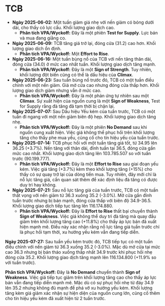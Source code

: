 # TCB

- **Ngày 2025-06-02:** Một tuần giảm giá nhẹ với nến giảm có bóng dưới dài, cho thấy có lực cầu. Khối lượng giao dịch cao.
    - **Phân tích VPA/Wyckoff:** Đây là một phiên **Test for Supply**. Lực bán và mua đang giằng co.
- **Ngày 2025-06-09:** TCB tăng giá trở lại, đóng cửa (31.2) cao hơn. Khối lượng giao dịch ổn định.
    - **Phân tích VPA/Wyckoff:** Một **Effort to Rise**.
- **Ngày 2025-06-16:** Một tuần bùng nổ của TCB với nến tăng thân dài, đóng cửa (34.0) ở mức cao nhất tuần. Khối lượng giao dịch tăng mạnh.
    - **Phân tích VPA/Wyckoff:** Đây là một **Sign of Strength**. Tuy nhiên, khối lượng đột biến cũng có thể là dấu hiệu của **Climax**.
- **Ngày 2025-06-23:** Sau tuần bùng nổ trước đó, TCB có một tuần điều chỉnh với một nến giảm. Giá mở cửa cao nhưng đóng cửa thấp hơn. Khối lượng giao dịch giảm nhưng vẫn ở mức cao.
    - **Phân tích VPA/Wyckoff:** Đây là một phản ứng tự nhiên sau một **Climax**. Sự xuất hiện của nguồn cung là một **Sign of Weakness**, Test for Supply rằng đà tăng đã tạm thời bị chặn lại.
- **Ngày 2025-07-07:** Sau Dấu hiệu Yếu kém của tuần trước, TCB có một tuần đi ngang với một nến giảm biên độ hẹp. Khối lượng giao dịch tăng nhẹ.
    - **Phân tích VPA/Wyckoff:** Đây là một phiên **No Demand** sau khi nguồn cung xuất hiện. Việc giá không thể phục hồi trên khối lượng tăng cho thấy phe mua yếu, củng cố cho tín hiệu yếu của tuần trước.
- **Ngày 2025-07-14:** TCB phục hồi với một tuần tăng giá tốt, từ 34.95 lên 36.25 (+3.7%). Nến tăng với thân dài, đỉnh tuần tại 36.5, đóng cửa gần mức cao nhất. Khối lượng giao dịch tăng lên 103.785.507 so với tuần trước (90.199.777).
    - **Phân tích VPA/Wyckoff:** Đây là một **Effort to Rise** sau giai đoạn yếu kém. Việc giá tăng (+3.7%) kèm theo khối lượng tăng (+15%) cho thấy có sự quay trở lại của dòng tiền mua. Tuy nhiên, đây mới chỉ là nỗ lực tăng giá, cần quan sát thêm để xác định liệu đà tăng có được duy trì hay không.
- **Ngày 2025-07-21:** Sau nỗ lực tăng giá của tuần trước, TCB có một tuần thất vọng với nến giảm từ 36.3 xuống 35.2 (-3.0%). Mở cửa gần đỉnh tuần trước nhưng bị bán mạnh, đóng cửa thấp với biên độ 34.9-36.5. Khối lượng giao dịch tiếp tục tăng lên 116.174.880.
    - **Phân tích VPA/Wyckoff:** Đây là **Effort to Rise** thất bại chuyển thành **Sign of Weakness**. Việc giá không thể duy trì đà tăng mà quay đầu giảm trên khối lượng tăng cao (+11.8%) cho thấy áp lực bán đã xuất hiện mạnh mẽ. Điều này xác nhận rằng nỗ lực tăng giá tuần trước chỉ là phục hồi tạm thời, xu hướng yếu kém vẫn đang tiếp diễn.


**Ngày 2025-07-27:** Sau tuần yếu kém trước đó, TCB tiếp tục có một tuần điều chỉnh với nến giảm từ 36.3 xuống 35.2 (-3.0%). Mặc dù mở cửa tại mức cao 36.3 nhưng bị bán tháo xuống thấp nhất 34.9 trước khi phục hồi nhẹ đóng cửa 35.2. Khối lượng giao dịch tăng mạnh lên 116.134.800 (+11.9% so với tuần trước).

**Phân tích VPA/Wyckoff:** Đây là **No Demand** chuyển thành **Sign of Weakness**. Việc giá tiếp tục giảm trên khối lượng tăng cao cho thấy áp lực bán vẫn đang tiếp diễn mạnh mẽ. Mặc dù có sự phục hồi nhẹ từ đáy 34.9 lên 35.2 nhưng không đủ mạnh để phá vỡ xu hướng yếu kém. Khối lượng tăng kèm giá giảm xác nhận sự hiện diện của nguồn cung lớn, củng cố thêm cho tín hiệu yếu kém đã xuất hiện từ 2 tuần trước.
